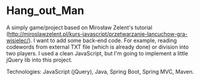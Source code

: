 # Hang_out_Man
A simply game/project based on Mirosław Zelent's tutorial (http://miroslawzelent.pl/kurs-javascript/przetwarzanie-lancuchow-gra-wisielec/).
I want to add some back-end code. For example, reading codewords from external TXT file (which is already done) or division into two players.
I used a clean JavaScript, but I'm going to implement a little jQuery lib into this project.

Technologies:
JavaScript (jQuery), Java, Spring Boot, Spring MVC, Maven.

